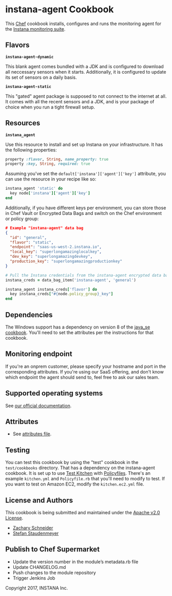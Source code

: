 # instana-agent Cookbook

This [Chef](https://chef.io) cookbook installs, configures and runs the monitoring agent for the [Instana monitoring suite](https://www.instana.com).

## Flavors

**`instana-agent-dynamic`**

This blank agent comes bundled with a JDK and is configured to download all neccessary sensors when it starts. Additionally, it is configured to update its set of sensors on a daily basis.

**`instana-agent-static`**

This "gated" agent package is supposed to not connect to the internet at all. It comes with all the recent sensors and a JDK, and is your package of choice when you run a tight firewall setup.

## Resources

**`instana_agent`**

Use this resource to install and set up Instana on your infrastructure. It has the following properties:

```ruby
property :flavor, String, name_property: true
property :key, String, required: true
```

Assuming you've set the `default['instana']['agent']['key']` attribute, you can use the resource in your recipe like so:

```ruby
instana_agent 'static' do
  key node['instana']['agent']['key']
end
```

Additionally, if you have different keys per environment, you can store those in Chef Vault or Encrypted Data Bags and switch on the Chef environment or policy group:

```json
# Example "instana-agent" data bag
{
  "id": "general",
  "flavor": "static",
  "endpoint": "saas-us-west-2.instana.io",
  "local_key": "superlongamazinglocalkey",
  "dev_key": "superlongamazingdevkey",
  "production_key": "superlongamazingproductionkey"
}
```

```ruby
# Pull the Instana credentials from the instana-agent encrypted data bag
instana_creds = data_bag_item('instana-agent', 'general')

instana_agent instana_creds['flavor'] do
  key instana_creds["#{node.policy_group}_key"]
end
```

## Dependencies

The Windows support has a dependency on version 8 of the [java_se cookbook](https://github.com/vrivellino/chef-java_se). You'll need to set the attributes per the instructions for that cookbook.

## Monitoring endpoint

If you're an onprem customer, please specify your hostname and port in the corresponding attributes. If you're using our SaaS offering, and don't know which endpoint the agent should send to, feel free to ask our sales team.

## Supported operating systems

See [our official documentation](https://docs.instana.com).

## Attributes

* See [attributes file](https://github.com/instana/cookbook/blob/master/attributes/default.rb).

## Testing

You can test this cookbook by using the "test" cookbook in the `test/cookbooks` directory. That has a dependency on the instana-agent cookbook. It is set up to use [Test Kitchen](https://docs.chef.io/kitchen.html) with [Policyfiles](https://docs.chef.io/policyfile.html). There's an example `kitchen.yml` and `Policyfile.rb` that you'll need to modify to test. If you want to test on Amazon EC2, modify the `kitchen.ec2.yml` file.

## License and Authors

This cookbook is being submitted and maintained under the [Apache v2.0 License](https://github.com/instana/cookbook/blob/master/LICENSE).

* [Zachary Schneider](https://github.com/sigil66 "Zachary Schneider")
* [Stefan Staudenmeyer](https://github.com/doerteDev "Stefan Staudenmeyer")

## Publish to Chef Supermarket

* Update the version number in the module’s metadata.rb file
* Update CHANGELOG.md
* Push changes to the module repository
* Trigger Jenkins Job

Copyright 2017, INSTANA Inc.
